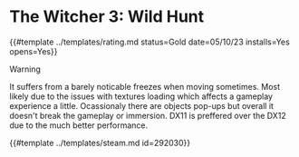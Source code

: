 # The Witcher 3: Wild Hunt

{{#template ../templates/rating.md status=Gold date=05/10/23 installs=Yes opens=Yes}} 

> [!WARNING]
> It suffers from a barely noticable freezes when moving sometimes. Most likely due to the issues with textures loading which affects a gameplay experience a little.
> Ocassionaly there are objects pop-ups but overall it doesn't break the gameplay or immersion.
> DX11 is preffered over the DX12 due to the much better performance.

{{#template ../templates/steam.md id=292030}}